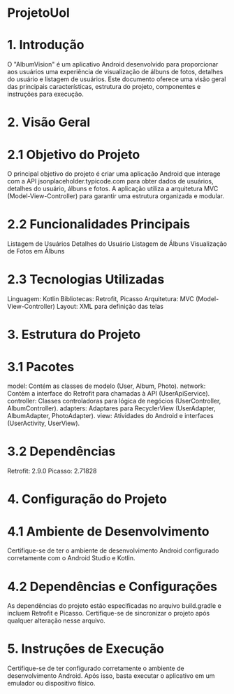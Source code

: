 # ProjetoUol
# 1. Introdução
O "AlbumVision" é um aplicativo Android desenvolvido para proporcionar aos usuários uma experiência de visualização de álbuns de fotos, detalhes do usuário e listagem de usuários. Este documento oferece uma visão geral das principais características, estrutura do projeto, componentes e instruções para execução.

# 2. Visão Geral
# 2.1 Objetivo do Projeto
O principal objetivo do projeto é criar uma aplicação Android que interage com a API jsonplaceholder.typicode.com para obter dados de usuários, detalhes do usuário, álbuns e fotos. A aplicação utiliza a arquitetura MVC (Model-View-Controller) para garantir uma estrutura organizada e modular.

# 2.2 Funcionalidades Principais
Listagem de Usuários
Detalhes do Usuário
Listagem de Álbuns
Visualização de Fotos em Álbuns

# 2.3 Tecnologias Utilizadas
Linguagem: Kotlin
Bibliotecas: Retrofit, Picasso
Arquitetura: MVC (Model-View-Controller)
Layout: XML para definição das telas

# 3. Estrutura do Projeto
# 3.1 Pacotes
model: Contém as classes de modelo (User, Album, Photo). network: Contém a interface do Retrofit para chamadas à API (UserApiService). controller: Classes controladoras para lógica de negócios (UserController, AlbumController). adapters: Adaptares para RecyclerView (UserAdapter, AlbumAdapter, PhotoAdapter). view: Atividades do Android e interfaces (UserActivity, UserView).

# 3.2 Dependências
Retrofit: 2.9.0
Picasso: 2.71828

# 4. Configuração do Projeto
# 4.1 Ambiente de Desenvolvimento
Certifique-se de ter o ambiente de desenvolvimento Android configurado corretamente com o Android Studio e Kotlin.

# 4.2 Dependências e Configurações
As dependências do projeto estão especificadas no arquivo build.gradle e incluem Retrofit e Picasso. Certifique-se de sincronizar o projeto após qualquer alteração nesse arquivo.

# 5. Instruções de Execução
Certifique-se de ter configurado corretamente o ambiente de desenvolvimento Android. Após isso, basta executar o aplicativo em um emulador ou dispositivo físico.
